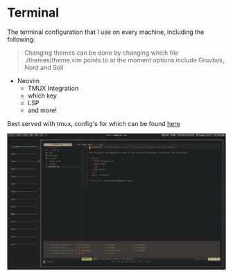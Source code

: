 # Terminal

The terminal configuration that I use on every machine, including the following:

> Changing themes can be done by changing which file ./themes/theme.vim points to
> at the moment options include Gruvbox, Nord and Soil

- Neovim
  * TMUX Integration
  * which key
  * LSP
  * and more!

Best served with tmux, config's for which can be found [here](https://github.com/atidyshirt/Terminal)

![picture](./previews/showcase.png)


